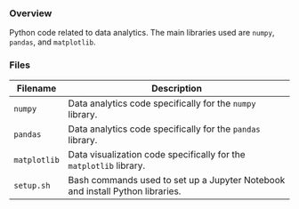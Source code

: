 ### Overview

Python code related to data analytics.  The main libraries used are `numpy`, `pandas`, and `matplotlib`.

### Files

| Filename          | Description                                                                   |
|-------------------|-------------------------------------------------------------------------------|
| `numpy`           | Data analytics code specifically for the `numpy` library.                     |
| `pandas`          | Data analytics code specifically for the `pandas` library.                    |
| `matplotlib`      | Data visualization code specifically for the `matplotlib` library.            |
| `setup.sh`        | Bash commands used to set up a Jupyter Notebook and install Python libraries. |